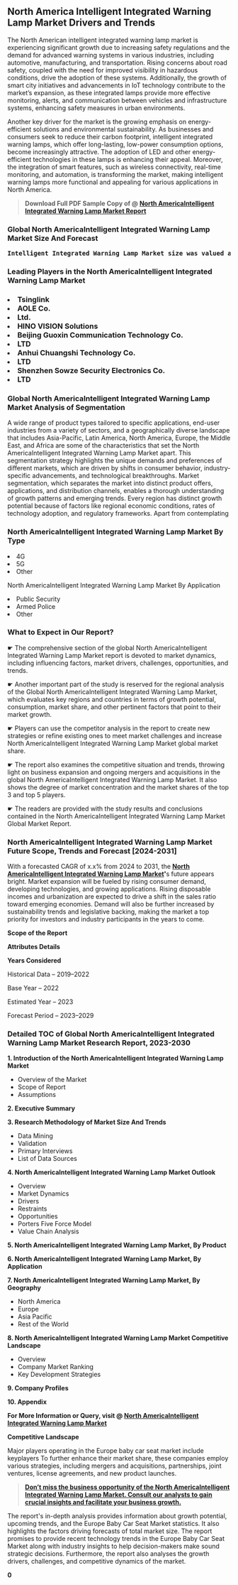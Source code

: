 <p> <h2>North America Intelligent Integrated Warning Lamp Market Drivers and Trends</h2><p>The North American intelligent integrated warning lamp market is experiencing significant growth due to increasing safety regulations and the demand for advanced warning systems in various industries, including automotive, manufacturing, and transportation. Rising concerns about road safety, coupled with the need for improved visibility in hazardous conditions, drive the adoption of these systems. Additionally, the growth of smart city initiatives and advancements in IoT technology contribute to the market’s expansion, as these integrated lamps provide more effective monitoring, alerts, and communication between vehicles and infrastructure systems, enhancing safety measures in urban environments.</p><p>Another key driver for the market is the growing emphasis on energy-efficient solutions and environmental sustainability. As businesses and consumers seek to reduce their carbon footprint, intelligent integrated warning lamps, which offer long-lasting, low-power consumption options, become increasingly attractive. The adoption of LED and other energy-efficient technologies in these lamps is enhancing their appeal. Moreover, the integration of smart features, such as wireless connectivity, real-time monitoring, and automation, is transforming the market, making intelligent warning lamps more functional and appealing for various applications in North America.</p></p><blockquote id="" class=""><strong>Download Full PDF Sample Copy of @&nbsp;<a href="https://www.verifiedmarketreports.com/download-sample/?rid=471820&utm_source=GitHub-Jan&utm_medium=262" target="_blank">North AmericaIntelligent Integrated Warning Lamp Market Report</a>&nbsp;&nbsp;</strong></blockquote><h3 id="" class=""><strong>Global&nbsp;North AmericaIntelligent Integrated Warning Lamp Market Size And Forecast</strong></h3><pre class="reader-text-block__code-block"><strong>Intelligent Integrated Warning Lamp Market size was valued at USD 1.5 Billion in 2022 and is projected to reach USD 3.8 Billion by 2030, growing at a CAGR of 12.0% from 2024 to 2030.</strong></pre><h3 id="" class="">Leading Players in the&nbsp;North AmericaIntelligent Integrated Warning Lamp Market</h3><h3 class=""></Li><Li>Tsinglink</Li><Li> AOLE Co.</Li><Li> Ltd.</Li><Li> HINO VISION Solutions</Li><Li> Beijing Guoxin Communication Technology Co.</Li><Li> LTD</Li><Li> Anhui Chuangshi Technology Co.</Li><Li> LTD</Li><Li> Shenzhen Sowze Security Electronics Co.</Li><Li> LTD</h3><h3 id="" class="">Global&nbsp;North AmericaIntelligent Integrated Warning Lamp Market Analysis of Segmentation</h3><p id="" class="">A wide range of product types tailored to specific applications, end-user industries from a variety of sectors, and a geographically diverse landscape that includes Asia-Pacific, Latin America, North America, Europe, the Middle East, and Africa are some of the characteristics that set the North AmericaIntelligent Integrated Warning Lamp Market apart. This segmentation strategy highlights the unique demands and preferences of different markets, which are driven by shifts in consumer behavior, industry-specific advancements, and technological breakthroughs. Market segmentation, which separates the market into distinct product offers, applications, and distribution channels, enables a thorough understanding of growth patterns and emerging trends. Every region has distinct growth potential because of factors like regional economic conditions, rates of technology adoption, and regulatory frameworks. Apart from contemplating</p><h3 id="" class="">North AmericaIntelligent Integrated Warning Lamp Market&nbsp;By Type</h3><p></Li><Li>4G</Li><Li> 5G</Li><Li> Other</p><div class="" data-test-id=""><p>North AmericaIntelligent Integrated Warning Lamp Market&nbsp;By Application</p></div><p class=""></Li><Li>Public Security</Li><Li> Armed Police</Li><Li> Other</p><div class="" data-test-id=""><h3><span class="">What to Expect in Our Report?</span></h3></div><div class="" data-test-id=""><p><span class="">☛ The comprehensive section of the global North AmericaIntelligent Integrated Warning Lamp Market report is devoted to market dynamics, including influencing factors, market drivers, challenges, opportunities, and trends.</span></p></div><div class="" data-test-id=""><p><span class="">☛ Another important part of the study is reserved for the regional analysis of the Global North AmericaIntelligent Integrated Warning Lamp Market, which evaluates key regions and countries in terms of growth potential, consumption, market share, and other pertinent factors that point to their market growth.</span></p></div><div class="" data-test-id=""><p><span class="">☛ Players can use the competitor analysis in the report to create new strategies or refine existing ones to meet market challenges and increase North AmericaIntelligent Integrated Warning Lamp Market global market share.</span></p></div><div class="" data-test-id=""><p><span class="">☛ The report also examines the competitive situation and trends, throwing light on business expansion and ongoing mergers and acquisitions in the global North AmericaIntelligent Integrated Warning Lamp Market. It also shows the degree of market concentration and the market shares of the top 3 and top 5 players.</span></p></div><div class="" data-test-id=""><p><span class="">☛ The readers are provided with the study results and conclusions contained in the North AmericaIntelligent Integrated Warning Lamp Market Global Market Report.</span></p></div><div class="" data-test-id=""><h3><span class="">North AmericaIntelligent Integrated Warning Lamp Market Future Scope, Trends and Forecast [2024-2031]</span></h3></div><div class="" data-test-id=""><p><span class="">With a forecasted CAGR of x.x% from 2024 to 2031, the <strong><a href="https://www.verifiedmarketreports.com/download-sample/?rid=471820&utm_source=GitHub-Jan&utm_medium=262" target="_blank">North AmericaIntelligent Integrated Warning Lamp Market</a>'</strong>s future appears bright. Market expansion will be fueled by rising consumer demand, developing technologies, and growing applications. Rising disposable incomes and urbanization are expected to drive a shift in the sales ratio toward emerging economies. Demand will also be further increased by sustainability trends and legislative backing, making the market a top priority for investors and industry participants in the years to come.</span></p><p id="ember66" class="ember-view reader-text-block__paragraph"><strong>Scope of the Report</strong></p><p id="ember67" class="ember-view reader-text-block__paragraph"><strong>Attributes Details</strong></p><p id="ember68" class="ember-view reader-text-block__paragraph"><strong>Years Considered</strong></p><p id="ember69" class="ember-view reader-text-block__paragraph">Historical Data &ndash; 2019&ndash;2022</p><p id="ember70" class="ember-view reader-text-block__paragraph">Base Year &ndash; 2022</p><p id="ember71" class="ember-view reader-text-block__paragraph">Estimated Year &ndash; 2023</p><p id="ember72" class="ember-view reader-text-block__paragraph">Forecast Period &ndash; 2023&ndash;2029</p></div><h3 id="" class="">Detailed TOC of Global North AmericaIntelligent Integrated Warning Lamp Market Research Report, 2023-2030</h3><p id="" class=""><strong>1. Introduction of the North AmericaIntelligent Integrated Warning Lamp Market</strong></p><ul><li>Overview of the Market</li><li>Scope of Report</li><li>Assumptions</li></ul><p id="" class=""><strong>2. Executive Summary</strong></p><p id="" class=""><strong>3. Research Methodology of Market Size And Trends</strong></p><ul><li>Data Mining</li><li>Validation</li><li>Primary Interviews</li><li>List of Data Sources</li></ul><p id="" class=""><strong>4. North AmericaIntelligent Integrated Warning Lamp Market Outlook</strong></p><ul><li>Overview</li><li>Market Dynamics</li><li>Drivers</li><li>Restraints</li><li>Opportunities</li><li>Porters Five Force Model</li><li>Value Chain Analysis</li></ul><p id="" class=""><strong>5. North AmericaIntelligent Integrated Warning Lamp Market, By Product</strong></p><p id="" class=""><strong>6. North AmericaIntelligent Integrated Warning Lamp Market, By Application</strong></p><p id="" class=""><strong>7. North AmericaIntelligent Integrated Warning Lamp Market, By Geography</strong></p><ul><li>North America</li><li>Europe</li><li>Asia Pacific</li><li>Rest of the World</li></ul><p id="" class=""><strong>8. North AmericaIntelligent Integrated Warning Lamp Market Competitive Landscape</strong></p><ul><li>Overview</li><li>Company Market Ranking</li><li>Key Development Strategies</li></ul><p id="" class=""><strong>9. Company Profiles</strong></p><p id="" class=""><strong>10. Appendix</strong></p><p><strong>For More Information or Query, visit&nbsp;@ <a href="https://www.verifiedmarketreports.com/product/intelligent-integrated-warning-lamp-market/" target="_blank">North AmericaIntelligent Integrated Warning Lamp Market</a></strong></p><p id="ember61" class="ember-view reader-text-block__paragraph"><strong>Competitive Landscape</strong></p><p id="ember62" class="ember-view reader-text-block__paragraph">Major players operating in the Europe baby car seat market include keyplayers To further enhance their market share, these companies employ various strategies, including mergers and acquisitions, partnerships, joint ventures, license agreements, and new product launches.</p><blockquote id="ember63" class="ember-view reader-text-block__blockquote"><strong><a href="https://www.verifiedmarketreports.com/download-sample/?rid=471820&utm_source=GitHub-Jan&utm_medium=262" target="_blank">Don&rsquo;t miss the business opportunity of the North AmericaIntelligent Integrated Warning Lamp Market. Consult our analysts to gain crucial insights and facilitate your business growth.</a></strong></blockquote><p id="ember64" class="ember-view reader-text-block__paragraph">The report's in-depth analysis provides information about growth potential, upcoming trends, and the Europe Baby Car Seat Market statistics. It also highlights the factors driving forecasts of total market size. The report promises to provide recent technology trends in the Europe Baby Car Seat Market along with industry insights to help decision-makers make sound strategic decisions. Furthermore, the report also analyses the growth drivers, challenges, and competitive dynamics of the market.</p><p class="ember-view reader-text-block__paragraph"><strong>0</strong></p>
